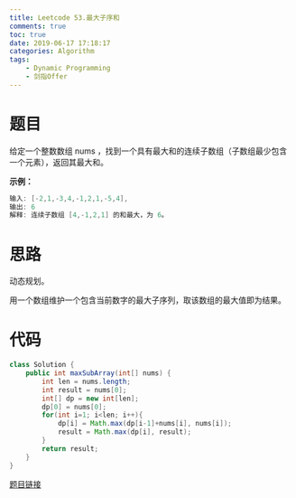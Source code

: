 ```yaml
---
title: Leetcode 53.最大子序和
comments: true
toc: true
date: 2019-06-17 17:18:17
categories: Algorithm
tags: 
    - Dynamic Programming 
    - 剑指Offer
---
```


# 题目

给定一个整数数组 nums ，找到一个具有最大和的连续子数组（子数组最少包含一个元素），返回其最大和。

**示例：**

```java
输入: [-2,1,-3,4,-1,2,1,-5,4],
输出: 6
解释: 连续子数组 [4,-1,2,1] 的和最大，为 6。
```

# 思路

动态规划。

用一个数组维护一个包含当前数字的最大子序列，取该数组的最大值即为结果。


# 代码

```java
class Solution {
    public int maxSubArray(int[] nums) {
        int len = nums.length;
        int result = nums[0];
        int[] dp = new int[len];
        dp[0] = nums[0];
        for(int i=1; i<len; i++){
            dp[i] = Math.max(dp[i-1]+nums[i], nums[i]);
            result = Math.max(dp[i], result);
        }
        return result;
    }
}
```

[题目链接](https://leetcode-cn.com/problems/maximum-subarray/)
